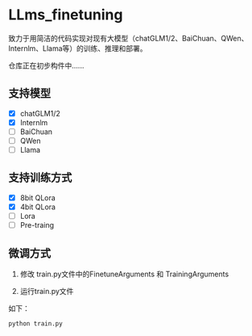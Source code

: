 # LLms_finetuning

致力于用简洁的代码实现对现有大模型（chatGLM1/2、BaiChuan、QWen、Internlm、Llama等）的训练、推理和部署。

仓库正在初步构件中......
## 支持模型
- [x] chatGLM1/2
- [x] Internlm
- [ ] BaiChuan
- [ ] QWen
- [ ] Llama
## 支持训练方式
- [x] 8bit QLora
- [x] 4bit QLora
- [ ] Lora
- [ ] Pre-traing
## 微调方式

1. 修改 train.py文件中的FinetuneArguments 和 TrainingArguments
   
2. 运行train.py文件
   
如下：
```bash
python train.py
```
